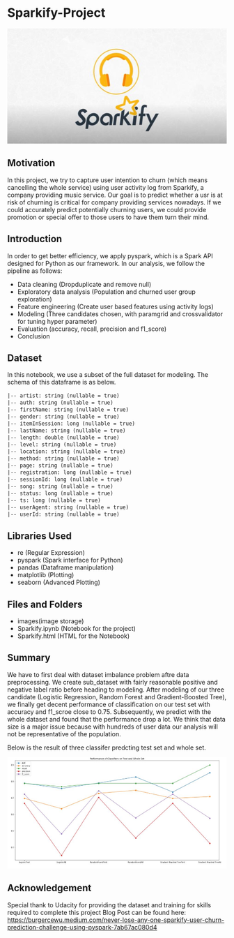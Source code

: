# Sparkify-Project
![image](images/sparkify.JPG)

## Motivation
In this project, we try to capture user intention to churn (which means cancelling the whole service) using user activity log from Sparkify, a company providing music service. Our goal is to predict whether a usr is at risk of churning is critical for company providing services nowadays. If we could accurately predict potentially churning users, we could provide promotion or special offer to those users to have them turn their mind.

## Introduction
In order to get better efficiency, we apply pyspark, which is a Spark API designed for Python as our framework. In our analysis, we follow the pipeline as follows:
- Data cleaning (Dropduplicate and remove null)
- Exploratory data analysis (Population and churned user group exploration)
- Feature engineering (Create user based features using activity logs)
- Modeling (Three candidates chosen, with paramgrid and crossvalidator for tuning hyper parameter)
- Evaluation (accuracy, recall, precision and f1_score)
- Conclusion

## Dataset
In this notebook, we use a subset of the full dataset for modeling. The schema of this dataframe is as below.
```
|-- artist: string (nullable = true) 
|-- auth: string (nullable = true) 
|-- firstName: string (nullable = true) 
|-- gender: string (nullable = true) 
|-- itemInSession: long (nullable = true) 
|-- lastName: string (nullable = true) 
|-- length: double (nullable = true) 
|-- level: string (nullable = true) 
|-- location: string (nullable = true) 
|-- method: string (nullable = true) 
|-- page: string (nullable = true) 
|-- registration: long (nullable = true) 
|-- sessionId: long (nullable = true) 
|-- song: string (nullable = true) 
|-- status: long (nullable = true) 
|-- ts: long (nullable = true) 
|-- userAgent: string (nullable = true) 
|-- userId: string (nullable = true) 
```
## Libraries Used
- re (Regular Expression)
- pyspark (Spark interface for Python)
- pandas (Dataframe manipulation)
- matplotlib (Plotting)
- seaborn (Advanced Plotting)

## Files and Folders
- images(image storage)
- Sparkify.ipynb (Notebook for the project)
- Sparkify.html (HTML for the Notebook)

## Summary
We have to first deal with dataset imbalance problem aftre data preprocessing. We create sub_dataset with fairly reasonable positive and negative label ratio before heading to modeling. After modeling of our three candidate (Logistic Regression, Random Forest and Gradient-Boosted Tree), we finally get decent performance of classification on our test set with accuracy and f1_scroe close to 0.75. Subsequently, we predict with the whole dataset and found that the performance drop a lot. We think that data size is a major issue because with hundreds of user data our analysis will not be representative of the population.

Below is the result of three classifer predcting test set and whole set.

![image](images/METRIC.JPG)

## Acknowledgement
Special thank to Udacity for providing the dataset and training for skills required to complete this project
Blog Post can be found here: https://burgercewu.medium.com/never-lose-any-one-sparkify-user-churn-prediction-challenge-using-pyspark-7ab67ac080d4
